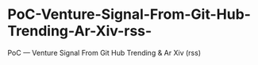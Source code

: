 # PoC-Venture-Signal-From-Git-Hub-Trending-Ar-Xiv-rss-
PoC — Venture Signal From Git Hub Trending &amp; Ar Xiv (rss)
